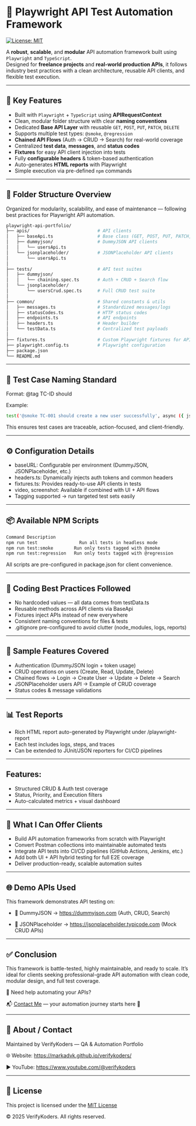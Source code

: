 # 🚀 Playwright API Test Automation Framework

[![License: MIT](https://img.shields.io/badge/License-MIT-yellow.svg)](./LICENSE)

A **robust**, **scalable**, and **modular** API automation framework built using `Playwright` and `TypeScript`.  
Designed for **freelance projects** and **real-world production APIs**, it follows industry best practices with a clean architecture, reusable API clients, and flexible test execution.

---

## 🔑 Key Features
- Built with `Playwright` + `TypeScript` using **APIRequestContext**
- Clean, modular folder structure with clear **naming conventions**
- Dedicated **Base API Layer** with reusable `GET`, `POST`, `PUT`, `PATCH`, `DELETE`
- Supports multiple test types: `@smoke`, `@regression`
- **Chained API Flows** (Auth → CRUD → Search) for real-world coverage
- Centralized **test data**, **messages**, and **status codes**
- **Fixtures** for easy API client injection into tests
- Fully **configurable headers** & token-based authentication
- Auto-generates **HTML reports** with Playwright
- Simple execution via pre-defined `npm` commands

---

## 📁 Folder Structure Overview
Organized for modularity, scalability, and ease of maintenance — following best practices for Playwright API automation.

```bash
playwright-api-portfolio/
├── apis/                          # API clients
│   ├── baseApi.ts                 # Base class (GET, POST, PUT, PATCH, DELETE)
│   ├── dummyjson/                 # DummyJSON API clients
│   │   └── usersApi.ts
│   └── jsonplaceholder/           # JSONPlaceholder API clients
│       └── usersApi.ts
│
├── tests/                         # API test suites
│   ├── dummyjson/
│   │   └── chaining.spec.ts       # Auth + CRUD + Search flow
│   └── jsonplaceholder/
│       └── usersCrud.spec.ts      # Full CRUD test suite
│
├── common/                        # Shared constants & utils
│   ├── messages.ts                # Standardized messages/logs
│   ├── statusCodes.ts             # HTTP status codes
│   ├── endpoints.ts               # API endpoints
│   ├── headers.ts                 # Header builder
│   └── testData.ts                # Centralized test payloads
│
├── fixtures.ts                    # Custom Playwright fixtures for API clients
├── playwright.config.ts           # Playwright configuration
├── package.json
└── README.md
```
---

## 🧪 Test Case Naming Standard
Format: @tag TC-ID should <action>

Example:
```bash
test('@smoke TC-001 should create a new user successfully', async ({ jsonUsersApi }) => { ... });
```
This ensures test cases are traceable, action-focused, and client-friendly.

---

## ⚙️ Configuration Details
- baseURL: Configurable per environment (DummyJSON, JSONPlaceholder, etc.)
- headers.ts: Dynamically injects auth tokens and common headers
- fixtures.ts: Provides ready-to-use API clients in tests
- video, screenshot: Available if combined with UI + API flows
- Tagging supported → run targeted test sets easily

---

## 📦 Available NPM Scripts
```bash
Command	Description
npm run test	            Run all tests in headless mode
npm run test:smoke	      Run only tests tagged with @smoke
npm run test:regression	  Run only tests tagged with @regression
```
All scripts are pre-configured in package.json for client convenience.

---

## 🧭 Coding Best Practices Followed
- No hardcoded values — all data comes from testData.ts
- Reusable methods across API clients via BaseApi
- Fixtures inject APIs instead of new everywhere
- Consistent naming conventions for files & tests
- .gitignore pre-configured to avoid clutter (node_modules, logs, reports)

---

## 🧩 Sample Features Covered
- Authentication (DummyJSON login + token usage)
- CRUD operations on users (Create, Read, Update, Delete)
- Chained flows → Login → Create User → Update → Delete → Search
- JSONPlaceholder users API → Example of CRUD coverage
- Status codes & message validations

---

## 📊 Test Reports
- Rich HTML report auto-generated by Playwright under /playwright-report
- Each test includes logs, steps, and traces
- Can be extended to JUnit/JSON reporters for CI/CD pipelines

---

## Features:
- Structured CRUD & Auth test coverage
- Status, Priority, and Execution filters
- Auto-calculated metrics + visual dashboard

---

## 🤝 What I Can Offer Clients
- Build API automation frameworks from scratch with Playwright
- Convert Postman collections into maintainable automated tests
- Integrate API tests into CI/CD pipelines (GitHub Actions, Jenkins, etc.)
- Add both UI + API hybrid testing for full E2E coverage
- Deliver production-ready, scalable automation suites

---

## 🌐 Demo APIs Used
This framework demonstrates API testing on:

- 🔗 DummyJSON → https://dummyjson.com (Auth, CRUD, Search)

- 🔗 JSONPlaceholder → https://jsonplaceholder.typicode.com (Mock CRUD APIs)

---

## ✅ Conclusion
This framework is battle-tested, highly maintainable, and ready to scale.
It’s ideal for clients seeking professional-grade API automation with clean code, modular design, and full test coverage.

💬 Need help automating your APIs?

📬 [Contact Me](https://markadvk.github.io/verifykoders/contact/) — your automation journey starts here 🚀

---

## 🔖 About / Contact

Maintained by VerifyKoders — QA & Automation Portfolio

🌐 Website: https://markadvk.github.io/verifykoders/

▶️ YouTube: https://www.youtube.com/@verifykoders

---

## 📜 License

This project is licensed under the [MIT License](./LICENSE)

© 2025 VerifyKoders. All rights reserved.
